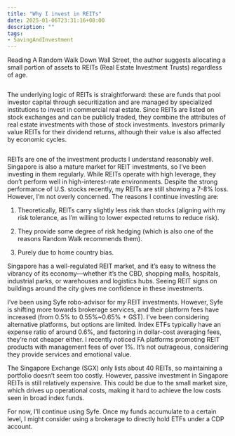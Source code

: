 ```yaml
---
title: "Why I invest in REITs"
date: 2025-01-06T23:31:16+08:00
description: ""
tags:
- SavingAndInvestment
---
```


Reading A Random Walk Down Wall Street, the author suggests allocating a small portion of assets to REITs (Real Estate Investment Trusts) regardless of age. 

<div>
    <span class="image fit" style="max-width: 800px;"><img src="https://s3.ap-southeast-1.amazonaws.com/littlecheesecake.me/money.sense/reits-investment/portfolio-with-reits.jpeg" alt="" /></span>
</div>

The underlying logic of REITs is straightforward: these are funds that pool investor capital through securitization and are managed by specialized institutions to invest in commercial real estate. Since REITs are listed on stock exchanges and can be publicly traded, they combine the attributes of real estate investments with those of stock investments. Investors primarily value REITs for their dividend returns, although their value is also affected by economic cycles.

<div>
    <span class="image fit" style="max-width: 800px;"><img src="https://s3.ap-southeast-1.amazonaws.com/littlecheesecake.me/money.sense/reits-investment/reits-explain.jpeg" alt="" /></span>
</div>

REITs are one of the investment products I understand reasonably well. Singapore is also a mature market for REIT investments, so I’ve been investing in them regularly. While REITs operate with high leverage, they don’t perform well in high-interest-rate environments. Despite the strong performance of U.S. stocks recently, my REITs are still showing a 7-8% loss. However, I’m not overly concerned. The reasons I continue investing are:

1. Theoretically, REITs carry slightly less risk than stocks (aligning with my risk tolerance, as I’m willing to lower expected returns to reduce risk).

2. They provide some degree of risk hedging (which is also one of the reasons Random Walk recommends them).

3. Purely due to home country bias.

Singapore has a well-regulated REIT market, and it’s easy to witness the vibrancy of its economy—whether it’s the CBD, shopping malls, hospitals, industrial parks, or warehouses and logistics hubs. Seeing REIT signs on buildings around the city gives me confidence in these investments.

I’ve been using Syfe robo-advisor for my REIT investments. However, Syfe is shifting more towards brokerage services, and their platform fees have increased (from 0.5% to 0.55%~0.65% + GST). I’ve been considering alternative platforms, but options are limited. Index ETFs typically have an expense ratio of around 0.6%, and factoring in dollar-cost averaging fees, they’re not cheaper either. I recently noticed FA platforms promoting REIT products with management fees of over 1%. It’s not outrageous, considering they provide services and emotional value.

The Singapore Exchange (SGX) only lists about 40 REITs, so maintaining a portfolio doesn’t seem too costly. However, passive investment in Singapore REITs is still relatively expensive. This could be due to the small market size, which drives up operational costs, making it hard to achieve the low costs seen in broad index funds.

For now, I’ll continue using Syfe. Once my funds accumulate to a certain level, I might consider using a brokerage to directly hold ETFs under a CDP account.

